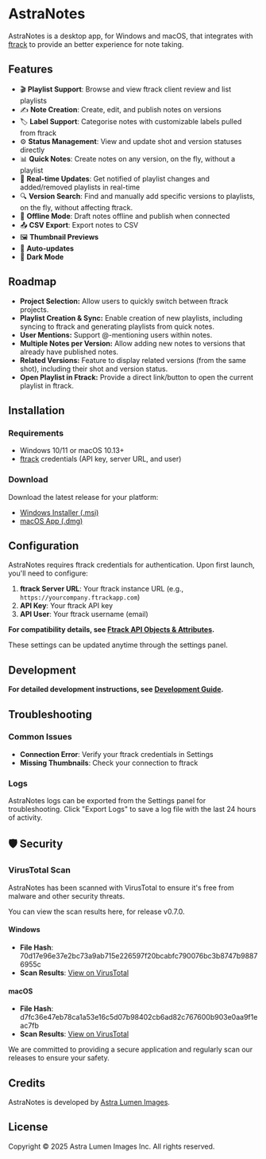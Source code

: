# AstraNotes

AstraNotes is a desktop app, for Windows and macOS, that integrates with [ftrack](https://www.ftrack.com/) to provide an better experience for note taking.

## Features

- 🎬 **Playlist Support**: Browse and view ftrack client review and list playlists
- ✍️ **Note Creation**: Create, edit, and publish notes on versions
- 🏷️ **Label Support**: Categorise notes with customizable labels pulled from ftrack
- ⚙️ **Status Management**: View and update shot and version statuses directly
- 📊 **Quick Notes**: Create notes on any version, on the fly, without a playlist
- 🔄 **Real-time Updates**: Get notified of playlist changes and added/removed playlists in real-time
- 🔍 **Version Search**: Find and manually add specific versions to playlists, on the fly, without affecting ftrack.
- 💾 **Offline Mode**: Draft notes offline and publish when connected
- 📤 **CSV Export**: Export notes to CSV
- 🖼️ **Thumbnail Previews**
- 🔄 **Auto-updates**
- 🌙 **Dark Mode**

## Roadmap
- **Project Selection:** Allow users to quickly switch between ftrack projects.
- **Playlist Creation & Sync:** Enable creation of new playlists, including syncing to ftrack and generating playlists from quick notes.
- **User Mentions:** Support @-mentioning users within notes.
- **Multiple Notes per Version:** Allow adding new notes to versions that already have published notes.
- **Related Versions:** Feature to display related versions (from the same shot), including their shot and version status.
- **Open Playlist in Ftrack:** Provide a direct link/button to open the current playlist in ftrack.

## Installation

### Requirements

- Windows 10/11 or macOS 10.13+
- [ftrack](https://www.ftrack.com/) credentials (API key, server URL, and user)

### Download

Download the latest release for your platform:

- [Windows Installer (.msi)](https://github.com/matteoveglia/AstraNotes/releases/latest)
- [macOS App (.dmg)](https://github.com/matteoveglia/AstraNotes/releases/latest)

## Configuration

AstraNotes requires ftrack credentials for authentication. Upon first launch, you'll need to configure:

1. **ftrack Server URL**: Your ftrack instance URL (e.g., `https://yourcompany.ftrackapp.com`)
2. **API Key**: Your ftrack API key
3. **API User**: Your ftrack username (email)

**For compatibility details, see [Ftrack API Objects & Attributes](./docs/ftrack-api-objects.md).**

These settings can be updated anytime through the settings panel.

## Development
**For detailed development instructions, see [Development Guide](./docs/development.md).**

## Troubleshooting

### Common Issues

- **Connection Error**: Verify your ftrack credentials in Settings
- **Missing Thumbnails**: Check your connection to ftrack

### Logs

AstraNotes logs can be exported from the Settings panel for troubleshooting. Click "Export Logs" to save a log file with the last 24 hours of activity.
## 🛡️ Security

### VirusTotal Scan

AstraNotes has been scanned with VirusTotal to ensure it's free from malware and other security threats.

You can view the scan results here, for release v0.7.0.

#### Windows
- **File Hash**: 70d17e96e37e2bc73a9ab715e226597f20bcabfc790076bc3b8747b98876955c
- **Scan Results**: [View on VirusTotal](https://www.virustotal.com/gui/file/70d17e96e37e2bc73a9ab715e226597f20bcabfc790076bc3b8747b98876955c?nocache=1)

#### macOS
- **File Hash**: d7fc36e47eb78ca1a53e16c5d07b98402cb6ad82c767600b903e0aa9f1eac7fb
- **Scan Results**: [View on VirusTotal](https://www.virustotal.com/gui/file/d7fc36e47eb78ca1a53e16c5d07b98402cb6ad82c767600b903e0aa9f1eac7fb/detection)

We are committed to providing a secure application and regularly scan our releases to ensure your safety.

## Credits

AstraNotes is developed by [Astra Lumen Images](https://astralumen.co/).

## License

Copyright © 2025 Astra Lumen Images Inc. All rights reserved.
